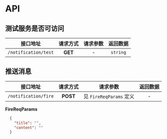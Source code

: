 # API

## 测试服务是否可访问

| 接口地址 | 请求方式 | 请求参数 | 返回数据 |
| :---: | :---: | :---: | :---: |
| `/notification/test` | **GET** | - | `string` |

## 推送消息

| 接口地址 | 请求方式 | 请求参数 | 返回数据 |
| :---: | :---: | :---: | :---: |
| `/notification/fire` | **POST** | 见 `FireReqParams` 定义 | - |

**FireReqParams**

```json
  {
    "title": "",
    "content": ""
  }
```
